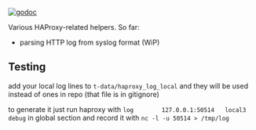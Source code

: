 [![godoc](http://img.shields.io/badge/godoc-reference-blue.svg?style=flat)](https://godoc.org/github.com/efigence/go-haproxy)

Various HAProxy-related helpers. So far:

* parsing HTTP log from syslog format (WiP)



## Testing

add your local log lines to `t-data/haproxy_log_local` and they will be used instead of ones in repo (that file is in gitignore)

to generate it just run haproxy with `log        127.0.0.1:50514   local3 debug` in global section and record it with `nc -l -u 50514 > /tmp/log`

